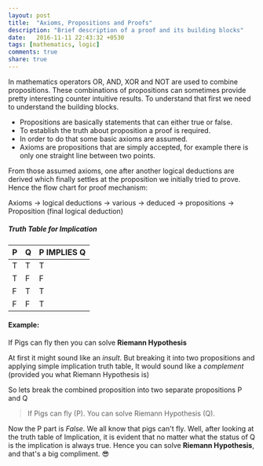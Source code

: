 ```yaml
---
layout: post
title:  "Axioms, Propositions and Proofs"
description: "Brief description of a proof and its building blocks"
date:   2016-11-11 22:43:32 +0530
tags: [mathematics, logic]
comments: true
share: true
---
```


In mathematics  operators OR, AND, XOR and NOT are used to combine propositions.
These combinations of propositions can sometimes provide pretty interesting counter intuitive results.
To understand that first we need to understand the building blocks.


* Propositions are basically statements that can either true or false.
* To establish the truth about proposition a proof is required. 
* In order to do that some basic axioms are assumed. 
* Axioms are propositions that are simply accepted, for example there is only one straight line between two points.

From those assumed axioms, one after another logical deductions are derived which finally settles at the proposition we initially tried to prove.
Hence the flow chart for proof mechanism:

Axioms  \-\>  logical deductions  \-\>  various  \-\>  deduced  \-\>  propositions  \-\>  Proposition (final logical deduction)

##### Truth Table for Implication

**P**|**Q**|**P IMPLIES Q**
-------|--------|-------
T      |T     |T
T      |F     |F
F      |T     |T
F      |F     |T

#### Example:
If Pigs can fly then you can solve **Riemann Hypothesis**

At first it might sound like an *insult*. But breaking it into two propositions and applying simple implication truth table, It would sound like a *complement* (provided you what Riemann Hypothesis is)

So lets break the combined proposition into two separate propositions P and Q

> If Pigs can fly (P).
> You can solve Riemann Hypothesis (Q).

Now the P part is *False*. We all know that pigs can't fly. Well, after looking at the truth table of Implication, it is evident that no matter what the status of Q is the implication is always true. 
Hence you can solve **Riemann Hypothesis**, and that's a big compliment. :sunglasses:  
